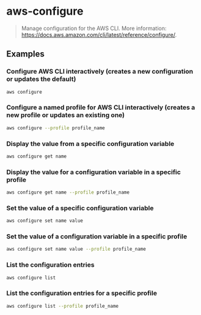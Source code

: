 # aws-configure

> Manage configuration for the AWS CLI. More information: <https://docs.aws.amazon.com/cli/latest/reference/configure/>.

## Examples

### Configure AWS CLI interactively (creates a new configuration or updates the default)

```bash
aws configure
```

### Configure a named profile for AWS CLI interactively (creates a new profile or updates an existing one)

```bash
aws configure --profile profile_name
```

### Display the value from a specific configuration variable

```bash
aws configure get name
```

### Display the value for a configuration variable in a specific profile

```bash
aws configure get name --profile profile_name
```

### Set the value of a specific configuration variable

```bash
aws configure set name value
```

### Set the value of a configuration variable in a specific profile

```bash
aws configure set name value --profile profile_name
```

### List the configuration entries

```bash
aws configure list
```

### List the configuration entries for a specific profile

```bash
aws configure list --profile profile_name
```
